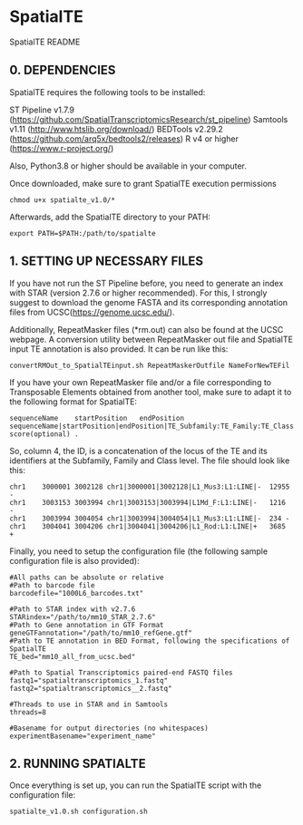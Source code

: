 # SpatialTE

SpatialTE README

## 0. DEPENDENCIES

SpatialTE requires the following tools to be installed:

ST Pipeline v1.7.9 (https://github.com/SpatialTranscriptomicsResearch/st_pipeline)
Samtools v1.11 (http://www.htslib.org/download/)
BEDTools v2.29.2 (https://github.com/arq5x/bedtools2/releases)
R v4 or higher (https://www.r-project.org/)

Also, Python3.8 or higher should be available in your computer.

Once downloaded, make sure to grant SpatialTE execution permissions
```
chmod u+x spatialte_v1.0/*
```

Afterwards, add the SpatialTE directory to your PATH:
```
export PATH=$PATH:/path/to/spatialte
```

## 1. SETTING UP NECESSARY FILES

If you have not run the ST Pipeline before, you need to generate an index with STAR (version 2.7.6 or higher recommended).
For this, I strongly suggest to download the genome FASTA and its corresponding annotation files from UCSC(https://genome.ucsc.edu/).

Additionally, RepeatMasker files (\*rm.out) can also be found at the UCSC webpage. A conversion utility between RepeatMasker out file and SpatialTE input TE annotation is also provided.
It can be run like this:
```
convertRMOut_to_SpatialTEinput.sh RepeatMaskerOutfile NameForNewTEFil

```
If you have your own RepeatMasker file and/or a file corresponding to Transposable Elements obtained from another tool, make sure to adapt it to the following format for SpatialTE:
```
sequenceName	startPosition	endPosition	sequenceName|startPosition|endPosition|TE_Subfamily:TE_Family:TE_Class|strand	score(optional)	.
```

So, column 4, the ID, is a concatenation of the locus of the TE and its identifiers at the Subfamily, Family and Class level. The file should look like this:
```
chr1	3000001	3002128	chr1|3000001|3002128|L1_Mus3:L1:LINE|-	12955	-
chr1	3003153	3003994	chr1|3003153|3003994|L1Md_F:L1:LINE|-	1216	-
chr1	3003994	3004054	chr1|3003994|3004054|L1_Mus3:L1:LINE|-	234	-
chr1	3004041	3004206	chr1|3004041|3004206|L1_Rod:L1:LINE|+	3685	+
```

Finally, you need to setup the configuration file (the following sample configuration file is also provided):
```
#All paths can be absolute or relative
#Path to barcode file 
barcodefile="1000L6_barcodes.txt"

#Path to STAR index with v2.7.6
STARindex="/path/to/mm10_STAR_2.7.6"
#Path to Gene annotation in GTF Format
geneGTFannotation="/path/to/mm10_refGene.gtf"
#Path to TE annotation in BED Format, following the specifications of SpatialTE
TE_bed="mm10_all_from_ucsc.bed"

#Path to Spatial Transcriptomics paired-end FASTQ files
fastq1="spatialtranscriptomics_1.fastq"
fastq2="spatialtranscriptomics__2.fastq"

#Threads to use in STAR and in Samtools
threads=8

#Basename for output directories (no whitespaces)
experimentBasename="experiment_name"
```

## 2. RUNNING SPATIALTE

Once everything is set up, you can run the SpatialTE script with the configuration file:
```
spatialte_v1.0.sh configuration.sh


